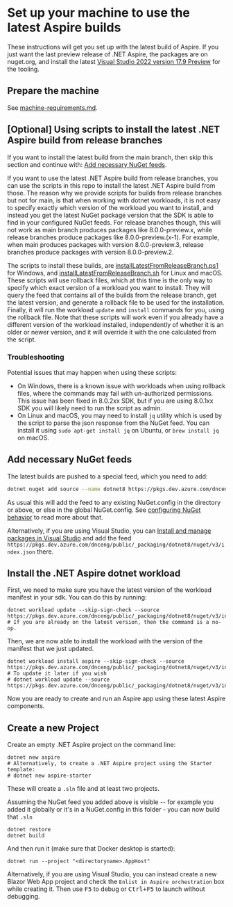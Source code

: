 # Set up your machine to use the latest Aspire builds

These instructions will get you set up with the latest build of Aspire. If you just want the last preview release of .NET Aspire, the packages are on nuget.org, and install the latest [Visual Studio 2022 version 17.9 Preview](https://visualstudio.microsoft.com/vs/preview/) for the tooling.

## Prepare the machine

See [machine-requirements.md](machine-requirements.md).

## [Optional] Using scripts to install the latest .NET Aspire build from release branches

If you want to install the latest build from the main branch, then skip this section and continue with: [Add necessary NuGet feeds](#add-necessary-nuget-feeds).

If you want to use the latest .NET Aspire build from release branches, you can use the scripts in this repo to install the latest .NET Aspire build from those. The reason why we provide scripts for builds from release branches but not for main, is that when working with dotnet workloads, it is not easy to specify exactly which version of the workload you want to install, and instead you get the latest NuGet package version that the SDK is able to find in your configured NuGet feeds. For release branches though, this will not work as main branch produces packages like 8.0.0-preview.x, while release branches produce packages like 8.0.0-preview.(x-1). For example, when main produces packages with version 8.0.0-preview.3, release branches produce packages with version 8.0.0-preview.2.

The scripts to install these builds, are [installLatestFromReleaseBranch.ps1](../eng/installLatestFromReleaseBranch.ps1) for Windows, and [installLatestFromReleaseBranch.sh](../eng/installLatestFromReleaseBranch.sh) for Linux and macOS. These scripts will use rollback files, which at this time is the only way to specify which exact version of a workload you want to install. They will query the feed that contains all of the builds from the release branch, get the latest version, and generate a rollback file to be used for the installation. Finally, it will run the workload `update` and `install` commands for you, using the rollback file. Note that these scripts will work even if you already have a different version of the workload installed, independently of whether it is an older or newer version, and it will override it with the one calculated from the script. 

### Troubleshooting

Potential issues that may happen when using these scripts:

- On Windows, there is a known issue with workloads when using rollback files, where the commands may fail with un-authorized permissions. This issue has been fixed in 8.0.2xx SDK, but if you are using 8.0.1xx SDK you will likely need to run the script as admin.
- On Linux and macOS, you may need to install `jq` utility which is used by the script to parse the json response from the NuGet feed. You can install it using `sudo apt-get install jq` on Ubuntu, or `brew install jq` on macOS.

## Add necessary NuGet feeds

The latest builds are pushed to a special feed, which you need to add:
```sh
dotnet nuget add source --name dotnet8 https://pkgs.dev.azure.com/dnceng/public/_packaging/dotnet8/nuget/v3/index.json
```

As usual this will add the feed to any existing NuGet.config in the directory or above, or else in the global NuGet.config. See [configuring NuGet behavior](https://learn.microsoft.com/en-us/nuget/consume-packages/configuring-nuget-behavior) to read more about that.

Alternatively, if you are using Visual Studio, you can [Install and manage packages in Visual Studio](https://learn.microsoft.com/nuget/consume-packages/install-use-packages-visual-studio#package-sources) and add the feed `https://pkgs.dev.azure.com/dnceng/public/_packaging/dotnet8/nuget/v3/index.json` there.

## Install the .NET Aspire dotnet workload

First, we need to make sure you have the latest version of the workload manifest in your sdk. You can do this by running:

```shell
dotnet workload update --skip-sign-check --source https://pkgs.dev.azure.com/dnceng/public/_packaging/dotnet8/nuget/v3/index.json
# If you are already on the latest version, then the command is a no-op.
```

Then, we are now able to install the workload with the version of the manifest that we just updated.

```shell
dotnet workload install aspire --skip-sign-check --source https://pkgs.dev.azure.com/dnceng/public/_packaging/dotnet8/nuget/v3/index.json
# To update it later if you wish
# dotnet workload update --source https://pkgs.dev.azure.com/dnceng/public/_packaging/dotnet8/nuget/v3/index.json
```

Now you are ready to create and run an Aspire app using these latest Aspire components.

## Create a new Project

Create an empty .NET Aspire project on the command line:
```shell
dotnet new aspire
# Alternatively, to create a .NET Aspire project using the Starter template:
# dotnet new aspire-starter
```

These will create a `.sln` file and at least two projects.

Assuming the NuGet feed you added above is visible -- for example you added it globally or it's in a NuGet.config in this folder - you can now build that `.sln`
```shell
dotnet restore
dotnet build
```

And then run it (make sure that Docker desktop is started):
```shell
dotnet run --project "<directoryname>.AppHost"
```

Alternatively, if you are using Visual Studio, you can instead create a new Blazor Web App project and check the `Enlist in Aspire orchestration` box while creating it. Then use <kbd>F5</kbd> to debug or <kbd>Ctrl+F5</kbd> to launch without debugging.
